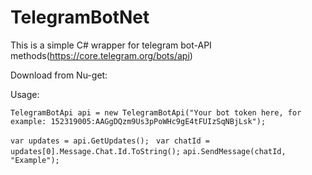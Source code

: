 # TelegramBotNet
This is a simple C# wrapper for telegram bot-API methods(https://core.telegram.org/bots/api)

Download from Nu-get:

Usage:

```TelegramBotApi api = new TelegramBotApi("Your bot token here, for example: 152319005:AAGgDQzm9Us3pPoWHc9gE4tFUIzSqNBjLsk");```

```var updates = api.GetUpdates(); ```
```var chatId = updates[0].Message.Chat.Id.ToString();```
```api.SendMessage(chatId, "Example");```

